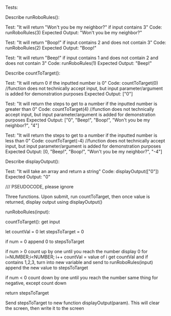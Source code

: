 Tests:

Describe runRoboRules():

Test: "It will return "Won't you be my neighbor?" if input contains 3"
Code: runRoboRules(3)
Expected Output: "Won't you be my neighbor?"

Test: "It will return "Boop!" if input contains 2 and does not contain 3"
Code: runRoboRules(2)
Expected Output: "Boop!"

Test: "It will return "Beep!" if input contains 1 and does not contain 2 and does not contain 3"
Code: runRoboRules(1)
Expected Output: "Beep!"


Describe countToTarget():

Test: "It will return 0 if the inputted number is 0"
Code: countToTarget(0)
//function does not technically accept input, but input parameter/argument is added for demonstration purposes
Expected Output: ["0"]

Test: "It will return the steps to get to a number if the inputted number is greater than 0"
Code: countToTarget(4)
//function does not technically accept input, but input parameter/argument is added for demonstration purposes
Expected Output: ["0", "Beep!", "Boop!", "Won't you be my neighbor?", "4"]

Test: "It will return the steps to get to a number if the inputted number is less than 0"
Code: countToTarget(-4)
//function does not technically accept input, but input parameter/argument is added for demonstration purposes
Expected Output: [0, "Beep!", "Boop!", "Won't you be my neighbor?", "-4"]


Describe displayOutput():

Test: "It will take an array and return a string"
Code: displayOutput(["0"])
Expected Output: "0"









/// PSEUDOCODE, please ignore

Three functions. Upon submit, run countToTarget, then once value is returned, display output using displayOutput()

runRoboRules(input):

countToTarget():
  get input

  let countVal = 0
  let stepsToTarget = 0

  if num = 0
    append 0 to stepsToTarget

  if num > 0 count up by one until you reach the number
  display 0
  for 
    i=NUMBER;i<NUMBER; i++
      countVal = value of i
      get countVal and if contains 1,2,3, turn into new variable and send to runRoboRules(input)
      append the new value to stepsToTarget

  if num < 0 count down by one until you reach the number
    same thing for negative, except count down

  return stepsToTarget

Send stepsToTarget to new function displayOutput(param). This will clear the screen, then write it to the screen